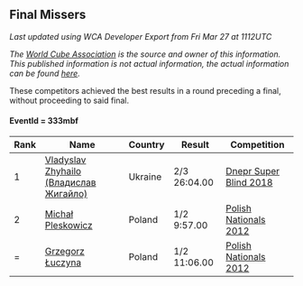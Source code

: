 ## Final Missers

*Last updated using WCA Developer Export from Fri Mar 27 at 1112UTC*

*The [World Cube Association](https://www.worldcubeassociation.org) is the source and owner of this information. This published information is not actual information, the actual information can be found [here](https://www.worldcubeassociation.org/results).*

These competitors achieved the best results in a round preceding a final, without proceeding to said final.

#### EventId = 333mbf

|Rank|Name|Country|Result|Competition|  
|--|--|--|--|--|  
|1|[Vladyslav Zhyhailo (Владислав Жигайло)](https://www.worldcubeassociation.org/persons/2013ZHYH01)|Ukraine|2/3 26:04.00|[Dnepr Super Blind 2018](https://www.worldcubeassociation.org/competitions/DneprSuperBlind2018/results/all?event=333mbf)|  
|2|[Michał Pleskowicz](https://www.worldcubeassociation.org/persons/2009PLES01)|Poland|1/2 9:57.00|[Polish Nationals 2012](https://www.worldcubeassociation.org/competitions/PolishNationals2012/results/all?event=333mbf)|  
|=|[Grzegorz Łuczyna](https://www.worldcubeassociation.org/persons/2005LUCZ01)|Poland|1/2 11:06.00|[Polish Nationals 2012](https://www.worldcubeassociation.org/competitions/PolishNationals2012/results/all?event=333mbf)|  
